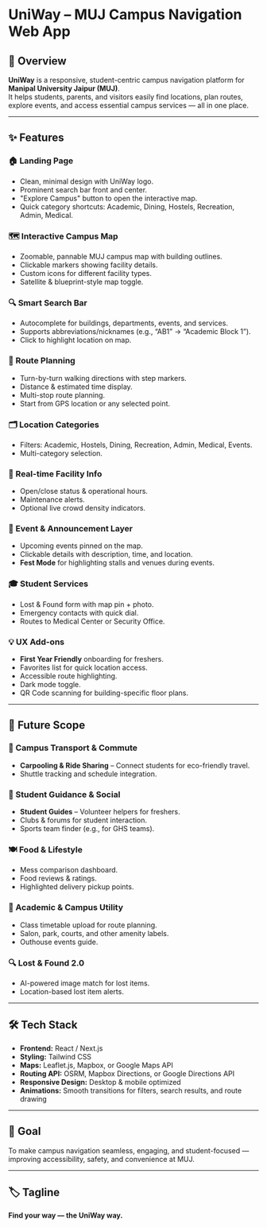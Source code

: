 #  UniWay – MUJ Campus Navigation Web App

## 📌 Overview
**UniWay** is a responsive, student-centric campus navigation platform for **Manipal University Jaipur (MUJ)**.  
It helps students, parents, and visitors easily find locations, plan routes, explore events, and access essential campus services — all in one place.

---

## ✨ Features

### 🏠 Landing Page
- Clean, minimal design with UniWay logo.
- Prominent search bar front and center.
- "Explore Campus" button to open the interactive map.
- Quick category shortcuts: Academic, Dining, Hostels, Recreation, Admin, Medical.

### 🗺 Interactive Campus Map
- Zoomable, pannable MUJ campus map with building outlines.
- Clickable markers showing facility details.
- Custom icons for different facility types.
- Satellite & blueprint-style map toggle.

### 🔍 Smart Search Bar
- Autocomplete for buildings, departments, events, and services.
- Supports abbreviations/nicknames (e.g., “AB1” → “Academic Block 1”).
- Click to highlight location on map.

### 🚶 Route Planning
- Turn-by-turn walking directions with step markers.
- Distance & estimated time display.
- Multi-stop route planning.
- Start from GPS location or any selected point.

### 🗂 Location Categories
- Filters: Academic, Hostels, Dining, Recreation, Admin, Medical, Events.
- Multi-category selection.

### 📢 Real-time Facility Info
- Open/close status & operational hours.
- Maintenance alerts.
- Optional live crowd density indicators.

### 🎉 Event & Announcement Layer
- Upcoming events pinned on the map.
- Clickable details with description, time, and location.
- **Fest Mode** for highlighting stalls and venues during events.

### 🎓 Student Services
- Lost & Found form with map pin + photo.
- Emergency contacts with quick dial.
- Routes to Medical Center or Security Office.

### 💡 UX Add-ons
- **First Year Friendly** onboarding for freshers.
- Favorites list for quick location access.
- Accessible route highlighting.
- Dark mode toggle.
- QR Code scanning for building-specific floor plans.

---

## 🚀 Future Scope

### 🚌 Campus Transport & Commute
- **Carpooling & Ride Sharing** – Connect students for eco-friendly travel.
- Shuttle tracking and schedule integration.

### 🧭 Student Guidance & Social
- **Student Guides** – Volunteer helpers for freshers.
- Clubs & forums for student interaction.
- Sports team finder (e.g., for GHS teams).

### 🍽 Food & Lifestyle
- Mess comparison dashboard.
- Food reviews & ratings.
- Highlighted delivery pickup points.

### 🏫 Academic & Campus Utility
- Class timetable upload for route planning.
- Salon, park, courts, and other amenity labels.
- Outhouse events guide.

### 🔍 Lost & Found 2.0
- AI-powered image match for lost items.
- Location-based lost item alerts.

---

## 🛠 Tech Stack
- **Frontend:** React / Next.js
- **Styling:** Tailwind CSS
- **Maps:** Leaflet.js, Mapbox, or Google Maps API
- **Routing API:** OSRM, Mapbox Directions, or Google Directions API
- **Responsive Design:** Desktop & mobile optimized
- **Animations:** Smooth transitions for filters, search results, and route drawing

---

## 🎯 Goal
To make campus navigation seamless, engaging, and student-focused —  
improving accessibility, safety, and convenience at MUJ.

---

## 🏷 Tagline
**Find your way — the UniWay way.**
